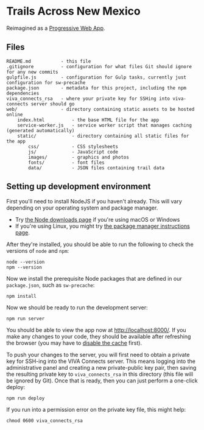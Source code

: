 # Trails Across New Mexico

Reimagined as a [Progressive Web App](https://developers.google.com/web/fundamentals/getting-started/codelabs/your-first-pwapp/).

## Files

```
README.md           - this file
.gitignore          - configuration for what files Git should ignore for any new commits
gulpfile.js         - configuration for Gulp tasks, currently just configuration for sw-precache
package.json        - metadata for this project, including the npm dependencies
viva_connects_rsa   - where your private key for SSHing into viva-connects server should go
web/                - directory containing static assets to be hosted online
    index.html          - the base HTML file for the app
    service-worker.js   - service worker script that manages caching (generated automatically)
    static/             - directory containing all static files for the app
        css/            - CSS stylesheets
        js/             - JavaScript code
        images/         - graphics and photos
        fonts/          - font files
        data/           - JSON files containing trail data
```

## Setting up development environment

First you'll need to install NodeJS if you haven't already. This will vary
depending on your operating system and package manager.

 - Try [the Node downloads page](https://nodejs.org/en/download/) if you're using macOS or Windows
 - If you're using Linux, you might try [the package manager instructions page](https://nodejs.org/en/download/package-manager/).

After they're installed, you should be able to run the following to check the versions of `node` and `npm`:

    node --version
    npm --version

Now we install the prerequisite Node packages that are defined in our
`package.json`, such as `sw-precache`:

    npm install

Now we should be ready to run the development server:

    npm run server

You should be able to view the app now at [http://localhost:8000/](http://localhost:8000/). If you make any
changes to your code, they should be available after refreshing the browser (you
may have to [disable the cache](https://www.technipages.com/google-chrome-how-to-completely-disable-cache)
first).

To push your changes to the server, you will first need to obtain a private
key for SSH-ing into the VIVA Connects server. This means logging into the
administrative panel and creating a new private-public key pair, then saving
the resulting private key to `viva_connects_rsa` in this directory (this file
will be ignored by Git). Once that is ready, then you can just perform a one-click
deploy:

    npm run deploy

If you run into a permission error on the private key file, this might help:

    chmod 0600 viva_connects_rsa
